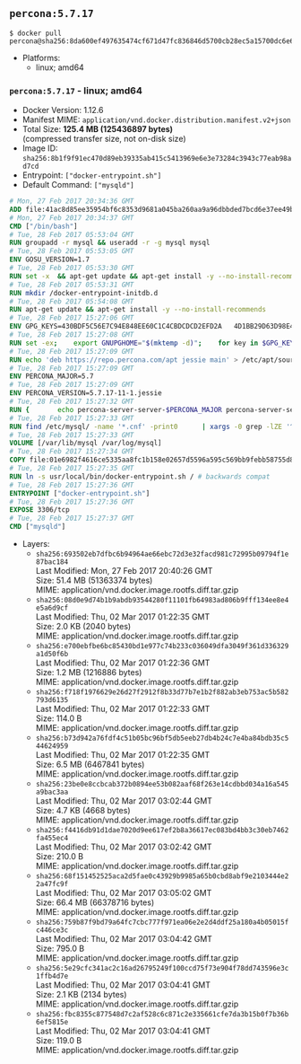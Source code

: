 ## `percona:5.7.17`

```console
$ docker pull percona@sha256:8da600ef497635474cf671d47fc836846d5700cb28ec5a15700dc6e6c0ccc958
```

-	Platforms:
	-	linux; amd64

### `percona:5.7.17` - linux; amd64

-	Docker Version: 1.12.6
-	Manifest MIME: `application/vnd.docker.distribution.manifest.v2+json`
-	Total Size: **125.4 MB (125436897 bytes)**  
	(compressed transfer size, not on-disk size)
-	Image ID: `sha256:8b1f9f91ec470d89eb39335ab415c5413969e6e3e73284c3943c77eab98ad7cd`
-	Entrypoint: `["docker-entrypoint.sh"]`
-	Default Command: `["mysqld"]`

```dockerfile
# Mon, 27 Feb 2017 20:34:36 GMT
ADD file:41ac8d85ee35954bf6c8353d9681a045ba260aa9a96dbbded7bcd6e37ee49bea in / 
# Mon, 27 Feb 2017 20:34:37 GMT
CMD ["/bin/bash"]
# Tue, 28 Feb 2017 05:53:04 GMT
RUN groupadd -r mysql && useradd -r -g mysql mysql
# Tue, 28 Feb 2017 05:53:05 GMT
ENV GOSU_VERSION=1.7
# Tue, 28 Feb 2017 05:53:30 GMT
RUN set -x 	&& apt-get update && apt-get install -y --no-install-recommends ca-certificates wget && rm -rf /var/lib/apt/lists/* 	&& wget -O /usr/local/bin/gosu "https://github.com/tianon/gosu/releases/download/$GOSU_VERSION/gosu-$(dpkg --print-architecture)" 	&& wget -O /usr/local/bin/gosu.asc "https://github.com/tianon/gosu/releases/download/$GOSU_VERSION/gosu-$(dpkg --print-architecture).asc" 	&& export GNUPGHOME="$(mktemp -d)" 	&& gpg --keyserver ha.pool.sks-keyservers.net --recv-keys B42F6819007F00F88E364FD4036A9C25BF357DD4 	&& gpg --batch --verify /usr/local/bin/gosu.asc /usr/local/bin/gosu 	&& rm -r "$GNUPGHOME" /usr/local/bin/gosu.asc 	&& chmod +x /usr/local/bin/gosu 	&& gosu nobody true 	&& apt-get purge -y --auto-remove ca-certificates wget
# Tue, 28 Feb 2017 05:53:31 GMT
RUN mkdir /docker-entrypoint-initdb.d
# Tue, 28 Feb 2017 05:54:08 GMT
RUN apt-get update && apt-get install -y --no-install-recommends 		apt-transport-https ca-certificates 		pwgen 	&& rm -rf /var/lib/apt/lists/*
# Tue, 28 Feb 2017 15:27:06 GMT
ENV GPG_KEYS=430BDF5C56E7C94E848EE60C1C4CBDCDCD2EFD2A 	4D1BB29D63D98E422B2113B19334A25F8507EFA5
# Tue, 28 Feb 2017 15:27:08 GMT
RUN set -ex; 	export GNUPGHOME="$(mktemp -d)"; 	for key in $GPG_KEYS; do 		gpg --keyserver ha.pool.sks-keyservers.net --recv-keys "$key"; 	done; 	gpg --export $GPG_KEYS > /etc/apt/trusted.gpg.d/percona.gpg; 	rm -r "$GNUPGHOME"; 	apt-key list
# Tue, 28 Feb 2017 15:27:09 GMT
RUN echo 'deb https://repo.percona.com/apt jessie main' > /etc/apt/sources.list.d/percona.list
# Tue, 28 Feb 2017 15:27:09 GMT
ENV PERCONA_MAJOR=5.7
# Tue, 28 Feb 2017 15:27:09 GMT
ENV PERCONA_VERSION=5.7.17-11-1.jessie
# Tue, 28 Feb 2017 15:27:32 GMT
RUN { 		echo percona-server-server-$PERCONA_MAJOR percona-server-server/root_password password 'unused'; 		echo percona-server-server-$PERCONA_MAJOR percona-server-server/root_password_again password 'unused'; 	} | debconf-set-selections 	&& apt-get update 	&& apt-get install -y 		percona-server-server-$PERCONA_MAJOR=$PERCONA_VERSION 	&& rm -rf /var/lib/apt/lists/* 	&& sed -ri 's/^user\s/#&/' /etc/mysql/my.cnf 	&& rm -rf /var/lib/mysql && mkdir -p /var/lib/mysql /var/run/mysqld 	&& chown -R mysql:mysql /var/lib/mysql /var/run/mysqld 	&& chmod 777 /var/run/mysqld
# Tue, 28 Feb 2017 15:27:33 GMT
RUN find /etc/mysql/ -name '*.cnf' -print0 		| xargs -0 grep -lZE '^(bind-address|log)' 		| xargs -0 sed -Ei 's/^(bind-address|log)/#&/' 	&& myCnf="$(find /etc/mysql/ -name '*.cnf' -print0 		| xargs -0 grep -lE '^\[mysqld\]' 		| head -n1)" 	&& echo 'skip-host-cache\nskip-name-resolve' 		| awk '{ print } $1 == "[mysqld]" && c == 0 { c = 1; system("cat") }' "$myCnf" > /tmp/my.cnf 	&& mv /tmp/my.cnf "$myCnf"
# Tue, 28 Feb 2017 15:27:33 GMT
VOLUME [/var/lib/mysql /var/log/mysql]
# Tue, 28 Feb 2017 15:27:34 GMT
COPY file:01e6982f4616ce5335aa8fc1b158e02657d5596a595c569bb9febb58755d8095 in /usr/local/bin/ 
# Tue, 28 Feb 2017 15:27:35 GMT
RUN ln -s usr/local/bin/docker-entrypoint.sh / # backwards compat
# Tue, 28 Feb 2017 15:27:36 GMT
ENTRYPOINT ["docker-entrypoint.sh"]
# Tue, 28 Feb 2017 15:27:36 GMT
EXPOSE 3306/tcp
# Tue, 28 Feb 2017 15:27:37 GMT
CMD ["mysqld"]
```

-	Layers:
	-	`sha256:693502eb7dfbc6b94964ae66ebc72d3e32facd981c72995b09794f1e87bac184`  
		Last Modified: Mon, 27 Feb 2017 20:40:26 GMT  
		Size: 51.4 MB (51363374 bytes)  
		MIME: application/vnd.docker.image.rootfs.diff.tar.gzip
	-	`sha256:08d0e9d74b1b9abdb93544280f11101fb64983ad806b9fff134ee8e4e5a6d9cf`  
		Last Modified: Thu, 02 Mar 2017 01:22:35 GMT  
		Size: 2.0 KB (2040 bytes)  
		MIME: application/vnd.docker.image.rootfs.diff.tar.gzip
	-	`sha256:e700ebfbe6bc85430bd1e977c74b233c036049dfa3049f361d336329a1d50f6b`  
		Last Modified: Thu, 02 Mar 2017 01:22:36 GMT  
		Size: 1.2 MB (1216886 bytes)  
		MIME: application/vnd.docker.image.rootfs.diff.tar.gzip
	-	`sha256:f718f1976629e26d27f2912f8b33d77b7e1b2f882ab3eb753ac5b582793d6135`  
		Last Modified: Thu, 02 Mar 2017 01:22:33 GMT  
		Size: 114.0 B  
		MIME: application/vnd.docker.image.rootfs.diff.tar.gzip
	-	`sha256:b73d942a76fdf4c51b05bc96bf5db5eeb27db4b24c7e4ba84bdb35c544624959`  
		Last Modified: Thu, 02 Mar 2017 01:22:35 GMT  
		Size: 6.5 MB (6467841 bytes)  
		MIME: application/vnd.docker.image.rootfs.diff.tar.gzip
	-	`sha256:23be0e8ccbcab372b0894ee53b082aaf68f263e14cdbbd034a16a545a9bac3aa`  
		Last Modified: Thu, 02 Mar 2017 03:02:44 GMT  
		Size: 4.7 KB (4668 bytes)  
		MIME: application/vnd.docker.image.rootfs.diff.tar.gzip
	-	`sha256:f4416db91d1dae7020d9ee617ef2b8a36617ec083bd4bb3c30eb7462fa455ec4`  
		Last Modified: Thu, 02 Mar 2017 03:02:42 GMT  
		Size: 210.0 B  
		MIME: application/vnd.docker.image.rootfs.diff.tar.gzip
	-	`sha256:68f151452525aca2d5fae0c43929b9985a65b0cbd8abf9e2103444e22a47fc9f`  
		Last Modified: Thu, 02 Mar 2017 03:05:02 GMT  
		Size: 66.4 MB (66378716 bytes)  
		MIME: application/vnd.docker.image.rootfs.diff.tar.gzip
	-	`sha256:759b87f9bd79a64fc7cbc777f971ea06e2e2d4ddf25a180a4b05015fc446ce3c`  
		Last Modified: Thu, 02 Mar 2017 03:04:42 GMT  
		Size: 795.0 B  
		MIME: application/vnd.docker.image.rootfs.diff.tar.gzip
	-	`sha256:5e29cfc341ac2c16ad26795249f100ccd75f73e904f78dd743596e3c1ffb4d7e`  
		Last Modified: Thu, 02 Mar 2017 03:04:41 GMT  
		Size: 2.1 KB (2134 bytes)  
		MIME: application/vnd.docker.image.rootfs.diff.tar.gzip
	-	`sha256:fbc8355c877548d7c2af528c6c871c2e335661cfe7da3b15b0f7b36b6ef5815e`  
		Last Modified: Thu, 02 Mar 2017 03:04:41 GMT  
		Size: 119.0 B  
		MIME: application/vnd.docker.image.rootfs.diff.tar.gzip
